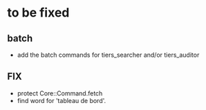 # to be fixed

## batch
* add the batch commands for tiers_searcher and/or tiers_auditor

## FIX
* protect Core::Command.fetch
* find word for 'tableau de bord'.


